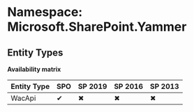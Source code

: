 # Namespace: Microsoft.SharePoint.Yammer
## Entity Types

**Availability matrix**

Entity Type | SPO | SP 2019 | SP 2016 | SP 2013
----------|-----|---------|---------|--------
WacApi | ✔ | ✖ | ✖ | ✖
